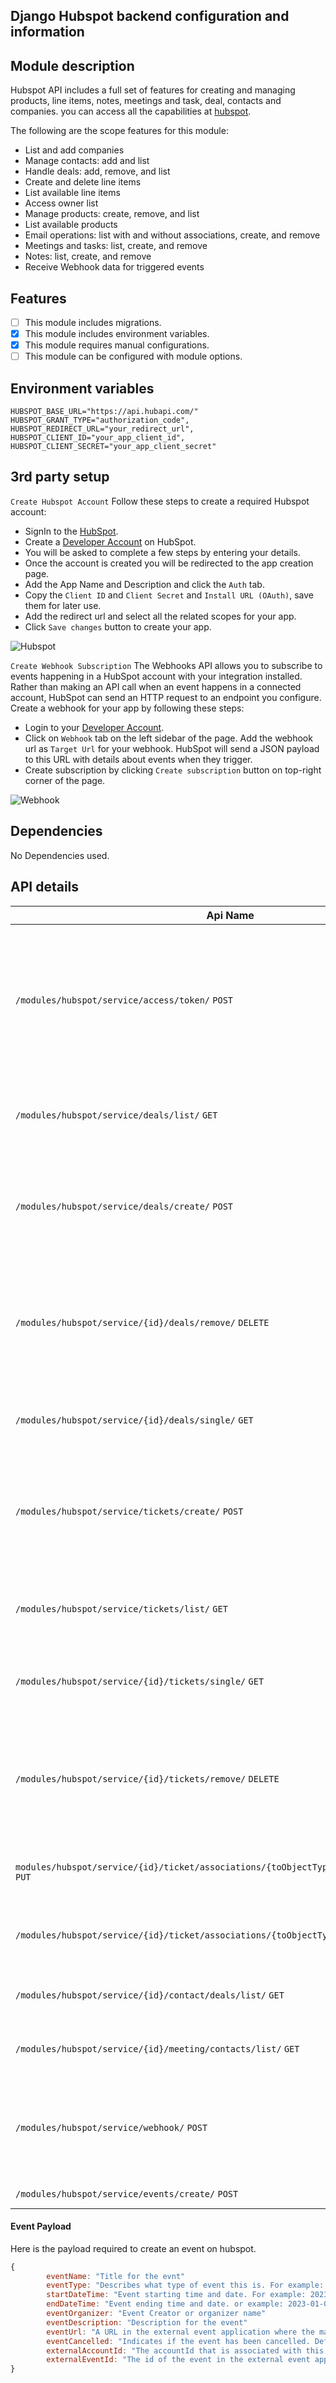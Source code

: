 ##  Django Hubspot backend configuration and information

## Module description

Hubspot API includes a full set of features for creating and managing products, line items, notes,
meetings and task, deal, contacts and companies. you can access all the capabilities at [hubspot](https://developers.hubspot.com/docs/api).

The following are the scope features for this module:

- List and add companies
- Manage contacts: add and list
- Handle deals: add, remove, and list
- Create and delete line items
- List available line items
- Access owner list
- Manage products: create, remove, and list
- List available products
- Email operations: list with and without associations, create, and remove
- Meetings and tasks: list, create, and remove
- Notes: list, create, and remove
- Receive Webhook data for triggered events

## Features

- [ ] This module includes migrations.
- [x] This module includes environment variables.
- [x] This module requires manual configurations.
- [ ] This module can be configured with module options.

## Environment variables

```dotenv
HUBSPOT_BASE_URL="https://api.hubapi.com/"
HUBSPOT_GRANT_TYPE="authorization_code",
HUBSPOT_REDIRECT_URL="your_redirect_url", 
HUBSPOT_CLIENT_ID="your_app_client_id",
HUBSPOT_CLIENT_SECRET="your_app_client_secret"
```

## 3rd party setup

`Create Hubspot Account`
Follow these steps to create a required Hubspot account:

- SignIn to the [HubSpot](https://www.hubspot.com/).
- Create a [Developer Account](https://developers.hubspot.com/) on HubSpot.
- You will be asked to complete a few steps by entering your details.
- Once the account is created you will be redirected to the app creation page.
- Add the App Name and Description and click the `Auth` tab.
- Copy the `Client ID` and `Client Secret` and `Install URL (OAuth)`, save them for later use.
- Add the redirect url and select all the related scopes for your app.
- Click `Save changes` button to create your app.

![Hubspot](https://user-images.githubusercontent.com/76822297/227908790-6b9cfd19-7bb9-41f1-a98e-91e106fca2f4.png)

`Create Webhook Subscription`
The Webhooks API allows you to subscribe to events happening in a HubSpot account with your integration installed. Rather than making an API call when an event happens in a connected account, HubSpot can send an HTTP request to an endpoint you configure.
Create a webhook for your app by following these steps:

- Login to your [Developer Account](https://developers.hubspot.com/).
- Click on `Webhook` tab on the left sidebar of the page. Add the webhook url as `Target Url` for your webhook. 
HubSpot will send a JSON payload to this URL with details about events when they trigger.
- Create subscription by clicking  `Create subscription` button on top-right corner of the page. 

![Webhook](https://user-images.githubusercontent.com/76822297/227908883-60404885-2c84-4aa4-a789-8130cbc0e7c0.png)

## Dependencies

No Dependencies used.


## API details

| Api Name                                                                                      |                                                                    Params                                                                    | Description                                                                                                                            |
|-----------------------------------------------------------------------------------------------|:--------------------------------------------------------------------------------------------------------------------------------------------:|----------------------------------------------------------------------------------------------------------------------------------------|
| `/modules/hubspot/service/access/token/`  `POST`                                              |                                                             body_params `{code}`                                                             | This will return an object containing the `refresh_token` and `access_token`. All api calls will be made using this `access_token`.    |
| `/modules/hubspot/service/deals/list/`  `GET`                                                 | query_params(optional)`{limit(int32), after(string), properties(array), propertiesWithHistory(array), associations(array), archived(bool)}`  | The deals endpoint retrieves all deal data from HubSpot.                                                                               |
| `/modules/hubspot/service/deals/create/`  `POST`                                              |                         body_params `{amount, closedate, dealname, hubspot_owner_id, pipeline, dealstage, content}`                          | Create a deal with the given properties and return a copy of the object, including the ID                                              |
| `/modules/hubspot/service/{id}/deals/remove/`  `DELETE`                                       |                                                              path_params `{id}`                                                              | Takes object containing `id` of the deal going to be deleted. Moves an Object identified by `id` to the recycling bin.                 |
| `/modules/hubspot/service/{id}/deals/single/`  `GET`                                          |                                                              path_params `{id}`                                                              | Takes object containing `id` of the deal going to be retrieved.                                                                        |
| `/modules/hubspot/service/tickets/create/`  `POST`                                            |                              body_params`{amount, closedate, dealname, hubspot_owner_id, pipeline, dealstage}`                               | Create a ticket with the given properties and return a copy of the object, including the ID                                            |
| `/modules/hubspot/service/tickets/list/`  `GET`                                               | query_params(optional) `{limit(int32), after(string), properties(array), propertiesWithHistory(array), associations(array), archived(bool)}` | The tickets endpoint retrieves all tickets data from HubSpot.                                                                          |
| `/modules/hubspot/service/{id}/tickets/single/` `GET`                                         |                                                              path_params `{id}`                                                              | Takes object containing `id` of the ticket going to be retrieved.                                                                      |
| `/modules/hubspot/service/{id}/tickets/remove/`  `DELETE`                                     |                                                              path_params `{id}`                                                              | Takes object containing `id` of the ticket going to be deleted. Moves an Object identified by `id` to the recycling bin.               |
| `modules/hubspot/service/{id}/ticket/associations/{toObjectType}/{toObjectId}/create/`  `PUT` |                  path_params `{ticketId, toObjectType, toObjectId}` body_params `{associationCategory, associationTypeId}`                   | Associate a ticket with others CRM objects.                                                                                            |
| `/modules/hubspot/service/{id}/ticket/associations/{toObjectType}/list/`  `GET`               |                                                    path_params `{ticketId, toObjectType}`                                                    | Retrieve a ticket associated with other CRM objects.                                                                                   |
| `/modules/hubspot/service/{id}/contact/deals/list/`  `GET`                                    |                               path_params `{contactId}` query_params(optional) `{limit(int32), after(string)}`                               | Retrieve a contact associated with deals.                                                                                              |
| `/modules/hubspot/service/{id}/meeting/contacts/list/`  `GET`                                 |                              path_params `{meetingId}`  query_params(optional) `{limit(int32), after(string)}`                               | Retrieve a meeting associated with contacts.                                                                                           |
| `/modules/hubspot/service/webhook/`  `POST`                                                   |                                                                      -                                                                       | This url will be used wile creating the webhook for the app. see [Webhook Subscription](#creating-webhook-subscription) details above. |
| `/modules/hubspot/service/events/create/` `POST`                                              |                                                       [Event Payload](#event-payload)                                                        | To create an event                                                                                                                     |

#### Event Payload
Here is the payload required to create an event on hubspot.

```javascript
{
        eventName: "Title for the evnt"
        eventType: "Describes what type of event this is. For example: WEBINAR, CONFERENCE, WORKSHOP"
        startDateTime: "Event starting time and date. For example: 2023-01-05T14:44:08.372Z"
        endDateTime: "Event ending time and date. or example: 2023-01-05T15:44:08.372Z"
        eventOrganizer: "Event Creator or organizer name"
        eventDescription: "Description for the event"
        eventUrl: "A URL in the external event application where the marketing event can be managed."
        eventCancelled: "Indicates if the event has been cancelled. Defaults to false"
        externalAccountId: "The accountId that is associated with this event in the external event application."
        externalEventId: "The id of the event in the external event application."
}
```
